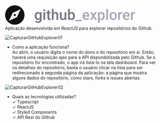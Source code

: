 ![Github Explorer Logo](./src/assets/logo.svg) <br />
Aplicação desenvolvida em _ReactJS_ para explorar repositórios do Github.

![CapturarGitHubExplorer01](https://user-images.githubusercontent.com/60238162/84607663-e76fc780-ae84-11ea-9166-5a75de3f5a3a.PNG)<br />


- Como a aplicação funciona? <br />
Ao abrir, o usuário digita o nome do dono e do repositório em si. Então, haverá uma requisição ajax para a API disponibilizada pelo Github.
Se o repositório for encontrado, o app irá listá-lo na tela dashboard. Para ver os detalhes do repositório, basta o usuário clicar 
na lista para ser redirecionado à segunda página da aplicação: a página que mostra alguns dados do repositório, como stars, forks e issues abertas.


![CapturarGitHubExplorer02](https://user-images.githubusercontent.com/60238162/84607677-fb1b2e00-ae84-11ea-8189-f91cb2645110.PNG) <br />

- Quais as tecnologias utilizadas? <br />
✓ Typescript <br />
✓ ReactJS <br />
✓ Styled Components <br /> 
✓ API Rest do Github <br />
